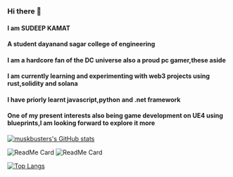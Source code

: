 ### Hi there 👋
#### I am SUDEEP KAMAT
#### A student dayanand sagar college of engineering
#### I am a hardcore fan of the DC universe also a proud pc gamer,these aside
#### I am currently learning and experimenting with web3 projects using rust,solidity and solana 
#### I have priorly learnt javascript,python and .net framework 
#### One of my present interests also being game development on UE4 using blueprints,I am looking forward to explore it more

[![muskbusters's GitHub stats](https://github-readme-stats.vercel.app/api?username=muskbuster&count_private=true&show_icons=true&hide_title=true&include_all_commits=true)](https://github.com/anuraghazra/github-readme-stats)

![ReadMe Card](https://github-readme-stats.vercel.app/api/pin/?username=muskbuster&repo=solidity-waveportal )
![ReadMe Card](https://github-readme-stats.vercel.app/api/pin/?username=muskbuster&repo=verilog-beginner )

[![Top Langs](https://github-readme-stats.vercel.app/api/top-langs/?username=muskbuster&layout=compact)](https://github.com/anuraghazra/github-readme-stats)
